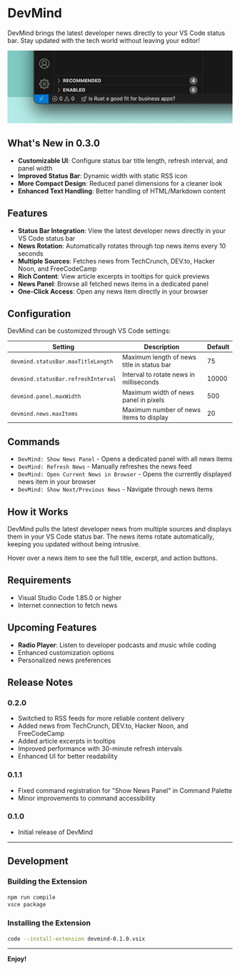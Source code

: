 # DevMind

DevMind brings the latest developer news directly to your VS Code status bar. Stay updated with the tech world without leaving your editor!

![DevMind Demo](images/demo.png)

## What's New in 0.3.0

- **Customizable UI**: Configure status bar title length, refresh interval, and panel width
- **Improved Status Bar**: Dynamic width with static RSS icon
- **More Compact Design**: Reduced panel dimensions for a cleaner look
- **Enhanced Text Handling**: Better handling of HTML/Markdown content

## Features

- **Status Bar Integration**: View the latest developer news directly in your VS Code status bar
- **News Rotation**: Automatically rotates through top news items every 10 seconds
- **Multiple Sources**: Fetches news from TechCrunch, DEV.to, Hacker Noon, and FreeCodeCamp
- **Rich Content**: View article excerpts in tooltips for quick previews
- **News Panel**: Browse all fetched news items in a dedicated panel
- **One-Click Access**: Open any news item directly in your browser

## Configuration

DevMind can be customized through VS Code settings:

| Setting | Description | Default |
|---------|-------------|---------|
| `devmind.statusBar.maxTitleLength` | Maximum length of news title in status bar | 75 |
| `devmind.statusBar.refreshInterval` | Interval to rotate news in milliseconds | 10000 |
| `devmind.panel.maxWidth` | Maximum width of news panel in pixels | 500 |
| `devmind.news.maxItems` | Maximum number of news items to display | 20 |

## Commands

- `DevMind: Show News Panel` - Opens a dedicated panel with all news items
- `DevMind: Refresh News` - Manually refreshes the news feed
- `DevMind: Open Current News in Browser` - Opens the currently displayed news item in your browser
- `DevMind: Show Next/Previous News` - Navigate through news items

## How it Works

DevMind pulls the latest developer news from multiple sources and displays them in your VS Code status bar. The news items rotate automatically, keeping you updated without being intrusive.

Hover over a news item to see the full title, excerpt, and action buttons.

## Requirements

- Visual Studio Code 1.85.0 or higher
- Internet connection to fetch news

## Upcoming Features

- **Radio Player**: Listen to developer podcasts and music while coding
- Enhanced customization options
- Personalized news preferences

## Release Notes

### 0.2.0

- Switched to RSS feeds for more reliable content delivery
- Added news from TechCrunch, DEV.to, Hacker Noon, and FreeCodeCamp
- Added article excerpts in tooltips
- Improved performance with 30-minute refresh intervals
- Enhanced UI for better readability

### 0.1.1

- Fixed command registration for "Show News Panel" in Command Palette
- Minor improvements to command accessibility

### 0.1.0

- Initial release of DevMind

---

## Development

### Building the Extension

```bash
npm run compile
vsce package
```

### Installing the Extension

```bash
code --install-extension devmind-0.1.0.vsix
```

---

**Enjoy!**
